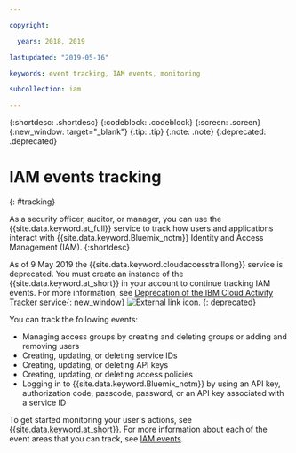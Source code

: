 ```yaml
---

copyright:

  years: 2018, 2019

lastupdated: "2019-05-16"

keywords: event tracking, IAM events, monitoring

subcollection: iam

---
```


{:shortdesc: .shortdesc}
{:codeblock: .codeblock}
{:screen: .screen}
{:new_window: target="_blank"}
{:tip: .tip}
{:note: .note}
{:deprecated: .deprecated}

# IAM events tracking
{: #tracking}

As a security officer, auditor, or manager, you can use the {{site.data.keyword.at_full}} service to track how users and applications interact with {{site.data.keyword.Bluemix_notm}} Identity and Access Management (IAM).
{:shortdesc}

As of 9 May 2019 the {{site.data.keyword.cloudaccesstraillong}} service is deprecated. You must create an instance of the {{site.data.keyword.at_short}} in your account to continue tracking IAM events. For more information, see [Deprecation of the IBM Cloud Activity Tracker service](https://www.ibm.com/blogs/bluemix/2019/04/deprecating-ibm-cloud-activity-tracker/){: new_window} ![External link icon](../icons/launch-glyph.svg "External link icon").
{: deprecated}

You can track the following events:

* Managing access groups by creating and deleting groups or adding and removing users
* Creating, updating, or deleting service IDs
* Creating, updating, or deleting API keys
* Creating, updating, or deleting access policies
* Logging in to {{site.data.keyword.Bluemix_notm}} by using an API key, authorization code, passcode, password, or an API key associated with a service ID

To get started monitoring your user's actions, see [{{site.data.keyword.at_short}}](/docs/services/Activity-Tracker-with-LogDNA?topic=logdnaat-getting-started#getting-started). For more information about each of the event areas that you can track, see [IAM events](/docs/services/Activity-Tracker-with-LogDNA?topic=logdnaat-at_events_iam).
